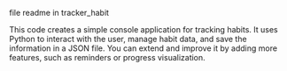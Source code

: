 file readme in tracker_habit

This code creates a simple console application for tracking habits. 
It uses Python to interact with the user, manage habit data, and save
the information in a JSON file. You can extend and improve it by 
adding more features, such as reminders or progress visualization.

